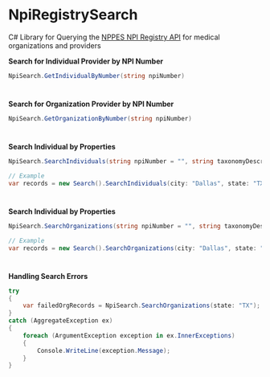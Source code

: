 # NpiRegistrySearch
C# Library for Querying the [NPPES NPI Registry API](https://npiregistry.cms.hhs.gov) for medical organizations and providers

**Search for Individual Provider by NPI Number**
```csharp
NpiSearch.GetIndividualByNumber(string npiNumber)
```

#

**Search for Organization Provider by NPI Number**
```csharp
NpiSearch.GetOrganizationByNumber(string npiNumber)
```

#

**Search Individual by Properties**
```csharp
NpiSearch.SearchIndividuals(string npiNumber = "", string taxonomyDescription = "", bool useFirstNameAlias = false, string firstName = "", string lastName = "", string addressPurpose = "LOCATION", string city = "", string state = "", string postalCode = "", string countryCode = "US", int limit = 200, int skip = 0)

// Example
var records = new Search().SearchIndividuals(city: "Dallas", state: "TX", taxonomyDescription: "cardiology");
```

#

**Search Individual by Properties**
```csharp
NpiSearch.SearchOrganizations(string npiNumber = "", string taxonomyDescription = "", string organizationName = "", string addressPurpose = "LOCATION", string city = "", string state = "", string postalCode = "", string countryCode = "US", int limit = 200, int skip = 0)

// Example
var records = new Search().SearchOrganizations(city: "Dallas", state: "TX", taxonomyDescription: "cardiology");
```

#

**Handling Search Errors**
```csharp
try
{
	var failedOrgRecords = NpiSearch.SearchOrganizations(state: "TX");
}
catch (AggregateException ex)
{
	foreach (ArgumentException exception in ex.InnerExceptions)
	{
		Console.WriteLine(exception.Message);
	}
}
```
